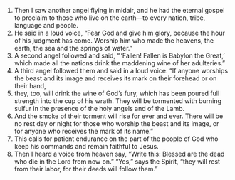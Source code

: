 1. Then I saw another angel flying in midair, and he had the eternal gospel to proclaim to those who live on the earth—to every nation, tribe, language and people. 
2. He said in a loud voice, “Fear God and give him glory, because the hour of his judgment has come. Worship him who made the heavens, the earth, the sea and the springs of water.”
3. A second angel followed and said, “ ‘Fallen! Fallen is Babylon the Great,’ which made all the nations drink the maddening wine of her adulteries.”
4. A third angel followed them and said in a loud voice: “If anyone worships the beast and its image and receives its mark on their forehead or on their hand, 
5. they, too, will drink the wine of God’s fury, which has been poured full strength into the cup of his wrath. They will be tormented with burning sulfur in the presence of the holy angels and of the Lamb. 
6. And the smoke of their torment will rise for ever and ever. There will be no rest day or night for those who worship the beast and its image, or for anyone who receives the mark of its name.” 
7. This calls for patient endurance on the part of the people of God who keep his commands and remain faithful to Jesus.
8. Then I heard a voice from heaven say, “Write this: Blessed are the dead who die in the Lord from now on.” “Yes,” says the Spirit, “they will rest from their labor, for their deeds will follow them.”